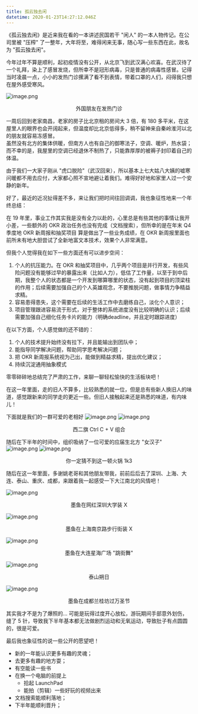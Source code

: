 ```yaml
---
title: 孤云独去闲
datetime: 2020-01-23T14:27:12.046Z
---
```

《孤云独去闲》是近来我在看的一本讲述民国若干 "闲人" 的一本人物传记。在公司里被 "压榨" 了一整年，大年将至，难得闲来无事，随心写一些东西在此，故名为 "孤云独去闲"。

今年过年不算是顺利，起初疫情没有公开，从北京飞到武汉满心欢喜。在武汉待了一个礼拜，染上了感冒发烧，但所幸不是冠形病毒，只是普通的病毒性感冒。记得当时凌晨一点，小小的发热门诊摞满了看不到表情，带着口罩的人们，闷得我只想在屋外感受寒风。

![image.png](https://i.loli.net/2020/01/23/iwICu1YK8zpoPSy.png)
<center>外国朋友在发热门诊</center>

一周后回到老家南昌，老家的房子比北京租的房间大 3 倍，有 180 多平米，在这屋里人的眼界也会开阔起来，但温度却比北京低得多，稍不留神来自秦岭淮河以北的朋友就容易冻感冒。  
虽然没有北方的集体供暖，但南方人也有自己的御寒法子，空调、暖炉，热水袋；而不幸的是，我屋里的空调已经退休不制热了，只能靠厚厚的被褥子封印着自己的体温。

由于我们一大家子刚从 "虎口脱险"（武汉回来），所以基本上七大姑八大姨的嘘寒问暖都不用去应付，大家都心照不宣地避让着我们。难得好好地和家里人过一个安静的新年。

好了，最近的近况扯得差不多，来让我们把时间往回调调，我也象征性地来一个年终总结：

在 19 年里，事业工作其实我是没有全力以赴的，心里总是有些其他的事情让我开小差，一些额外的 OKR 政治任务也没有完成（文档搜索），但所幸的是在年末 Q4 季度地 OKR 新周报和抽奖项目 算是做出了一些业务成绩，在 OKR 新周报里面也前所未有地大胆尝试了全新地富文本技术，效果个人非常满意。

但我个人觉得我在如下一些方面还有可以进步空间：
1. 个人的抗压能力。在 OKR 和抽奖项目中，几乎两个项目是并行开发，有些风险问题没有能够过早的暴露出来（比如人力），低估了工作量，以至于到中后期，我整个人的状态都是一个开发到哪算哪里的状态，没有起到项目的顶梁柱的作用；后续需要加强自己的个人英雄观念，不要推脱问题，做事情力争精益求精。
2. 容易患得患失，这个需要在后续的生活工作中去磨练自己，淡化个人意识；
3. 项目管理跟进容易流于形式，对于整体的系统进度没有比较明确的认识；后续需要加强自己细化任务卡片的能力（明确deadline，并且定时跟踪进度）

在以下方面，个人感觉做的还不错的：
1. 个人的技术提升始终没有拉下，并且能输出到团队中；
2. 能指导同学解决问题，帮助同学思考解决问题；
3. 把 OKR 新周报系统视为己出，能做到精益求精，提出优化建议；
4. 持续沉淀通用抽象模式


零零碎碎地总结完了严肃的工作，来聊一聊轻松愉快的生活板块吧！

在这一年里面，走的旧人不算多，比较熟悉的就一位，但是总有些新人换旧人的味道，感觉跟新来的同学走的更近一些。但旧人接触起来还是熟悉的味道，有内味儿！


下面就是我们的一群可爱的老相好
![image.png](https://i.loli.net/2020/01/23/CMA4oylaQJV36ju.png)
![image.png](https://i.loli.net/2020/01/23/OcmngzBpit6TNah.png)
<center>西二旗 Ctrl C + V 组合</center>

随后在下半年的时间中，组织吸纳了一位可爱的应届生北方 "女汉子"
![image.png](https://i.loli.net/2020/01/23/7wXLyJnRVACaOeg.png)
![image.png](https://i.loli.net/2020/01/23/PuF2Qzm5DsbjiaG.png)
<center>你一定猜不到这一顿火锅 1k3</center>


随后在这一年里面，多谢姚老哥和其他朋友带我，前前后后去了深圳、上海、大连、泰山、重庆、成都，来跟着我一起感受一下大江南北的风情吧！

![image.png](https://i.loli.net/2020/01/24/hlIFx6duqrvjk8s.png)
<center>墨鱼在网红深圳大学装 X</center>

![image.png](https://i.loli.net/2020/01/24/85wmd4pyHobWFC1.png)
<center>墨鱼在上海南京路步行街装 X</center>

![image.png](https://i.loli.net/2020/01/24/UV75ovDAFtI9pkc.png)
<center>墨鱼在大连星海广场 "跳街舞"</center>

![image.png](https://i.loli.net/2020/01/24/TcyhXKu78VeSt3H.png)
<center>泰山朔日</center>

![image.png](https://i.loli.net/2020/01/24/airQsVfL6cYTnuk.png)
<center>墨鱼在成都兰桂坊过万圣节</center>

其实我才不是为了爆照的...  可能是玩得过度开心放松，游玩期间手部意外划伤，缝了 5 针，导致我下半年基本都无法做剧烈运动和无氧运动，导致肚子有点圆圆的，很是可爱。

最后我也象征性的说一些公开的愿望吧！
- 新的一年能认识更多有趣的灵魂；
- 去更多有趣的地方耍；
- 有空能读一些书
- 在换一个电脑的前提上
  - 拾起 LaunchPad
  - 能拍（剪辑）一些好玩的视频出来
- 文档搜索能顺利落地；
- 下半年能顺利晋升；
